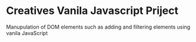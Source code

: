 # Creatives Vanila Javascript Priject
 Manupulation of DOM elements such as adding and filtering elements using vanila JavaScript
